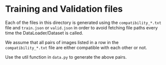 # Training and Validation files

Each of the files in this directory is generated using the ```compatibility_*.txt``` file and ```train.json``` or ```valid.json``` in order to avoid fetching file paths every time the DataLoader/Dataset is called. 

We assume that all pairs of images listed in a row in the ```compatibility_*.txt``` file are either compatible with each other or not.

Use the util function in ```data.py``` to generate the above pairs.